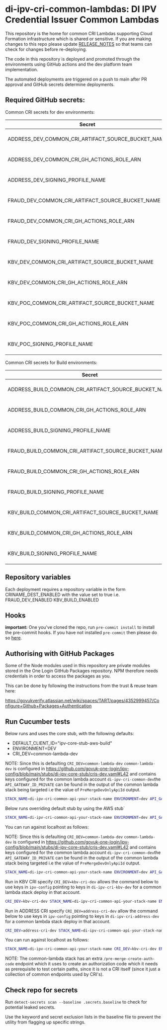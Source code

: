 # di-ipv-cri-common-lambdas: DI IPV Credential Issuer Common Lambdas

This repository is the home for common CRI Lambdas supporting Cloud Formation infrastructure which is shared or sensitive. If you are making changes to this repo please update [RELEASE_NOTES](./RELEASE_NOTES.md) so that teams can check for changes before re-deploying.

The code in this repository is deployed and promoted through the environments using GitHub actions and the dev platform team implementation.

The automated deployments are triggered on a push to main after PR approval and GitHub secrets determine deployments.

## Required GitHub secrets:

Common CRI secrets for dev environments:

| Secret                                             | Description            |
| -------------------------------------------------- | ---------------------- |
| ADDRESS_DEV_COMMON_CRI_ARTIFACT_SOURCE_BUCKET_NAME | Upload artifact bucket |
| ADDRESS_DEV_COMMON_CRI_GH_ACTIONS_ROLE_ARN         | Assumed role IAM ARN   |
| ADDRESS_DEV_SIGNING_PROFILE_NAME                   | Signing profile name   |
| FRAUD_DEV_COMMON_CRI_ARTIFACT_SOURCE_BUCKET_NAME   | Upload artifact bucket |
| FRAUD_DEV_COMMON_CRI_GH_ACTIONS_ROLE_ARN           | Assumed role IAM ARN   |
| FRAUD_DEV_SIGNING_PROFILE_NAME                     | Signing profile name   |
| KBV_DEV_COMMON_CRI_ARTIFACT_SOURCE_BUCKET_NAME     | Upload artifact bucket |
| KBV_DEV_COMMON_CRI_GH_ACTIONS_ROLE_ARN             | Assumed role IAM ARN   |
| KBV_POC_COMMON_CRI_ARTIFACT_SOURCE_BUCKET_NAME     | Upload artifact bucket |
| KBV_POC_COMMON_CRI_GH_ACTIONS_ROLE_ARN             | Assumed role IAM ARN   |
| KBV_POC_SIGNING_PROFILE_NAME                       | Signing profile name   |

Common CRI secrets for Build environments:

| Secret                                               | Description            |
| ---------------------------------------------------- | ---------------------- |
| ADDRESS_BUILD_COMMON_CRI_ARTIFACT_SOURCE_BUCKET_NAME | Upload artifact bucket |
| ADDRESS_BUILD_COMMON_CRI_GH_ACTIONS_ROLE_ARN         | Assumed role IAM ARN   |
| ADDRESS_BUILD_SIGNING_PROFILE_NAME                   | Signing profile name   |
| FRAUD_BUILD_COMMON_CRI_ARTIFACT_SOURCE_BUCKET_NAME   | Upload artifact bucket |
| FRAUD_BUILD_COMMON_CRI_GH_ACTIONS_ROLE_ARN           | Assumed role IAM ARN   |
| FRAUD_BUILD_SIGNING_PROFILE_NAME                     | Signing profile name   |
| KBV_BUILD_COMMON_CRI_ARTIFACT_SOURCE_BUCKET_NAME     | Upload artifact bucket |
| KBV_BUILD_COMMON_CRI_GH_ACTIONS_ROLE_ARN             | Assumed role IAM ARN   |
| KBV_BUILD_SIGNING_PROFILE_NAME                       | Signing profile name   |

## Repository variables

Each deployment requires a repository variable in the form CRINAME_DEST_ENABLED
with the value set to true i.e. FRAUD_DEV_ENABLED KBV_BUILD_ENABLED

## Hooks

**important:** One you've cloned the repo, run `pre-commit install` to install the pre-commit hooks.
If you have not installed `pre-commit` then please do so [here](https://pre-commit.com/).

## Authorising with GitHub Packages

Some of the Node modules used in this repository are private modules stored in the One Login GitHub Packages repository. NPM therefore needs credentials in order to access the packages as you.

This can be done by following the instructions from the trust & reuse team here:

https://govukverify.atlassian.net/wiki/spaces/TART/pages/4352999457/Configure+Github+Packages+Authentication

## Run Cucumber tests

Below runs and uses the core stub, with the following defaults:

- DEFAULT_CLIENT_ID="ipv-core-stub-aws-build"
- ENVIRONMENT=DEV
- CRI_DEV=common-lambda-dev

NOTE: Since this is defaulting `CRI_DEV=common-lambda-dev`
`common-lambda-dev` is configured in https://github.com/govuk-one-login/ipv-config/blob/main/stubs/di-ipv-core-stub/cris-dev.yaml#L42
and contains keys configured for the common lambda account `di-ipv-cri-common-dev`the `API_GATEWAY_ID_PRIVATE` can be found
in the output of the common lambda stack being targeted i.e the value of `PreMergeDevOnlyApiId` output.

```sh
STACK_NAME=di-ipv-cri-common-api-your-stack-name ENVIRONMENT=dev API_GATEWAY_ID_PRIVATE=xxxx IPV_CORE_STUB_BASIC_AUTH_USER=xxxx IPV_CORE_STUB_BASIC_AUTH_PASSWORD=xxxx IPV_CORE_STUB_URL="https://cri.core.stubs.account.gov.uk" gradle integration-tests:cucumber`
```

Below runs overriding default stub by using the AWS stub`

```sh
STACK_NAME=di-ipv-cri-common-api-your-stack-name ENVIRONMENT=dev API_GATEWAY_ID_PRIVATE=xxxx IPV_CORE_STUB_BASIC_AUTH_USER=xxxx IPV_CORE_STUB_BASIC_AUTH_PASSWORD=xxxx IPV_CORE_STUB_URL="https://cri.core.build.stubs.account.gov.uk" DEFAULT_CLIENT_ID=ipv-core-stub-aws-prod gradle integration-tests:cucumber
```

You can run against localhost as follows:

NOTE: Since this is defaulting `CRI_DEV=common-lambda-dev`
`common-lambda-dev` is configured in https://github.com/govuk-one-login/ipv-config/blob/main/stubs/di-ipv-core-stub/cris-dev.yaml#L42
and contains keys configured for the common lambda account `di-ipv-cri-common-dev`the `API_GATEWAY_ID_PRIVATE` can be found
in the output of the common lambda stack being targeted i.e the value of `PreMergeDevOnlyApiId` output.

```sh
STACK_NAME=di-ipv-cri-common-api-your-stack-name ENVIRONMENT=dev API_GATEWAY_ID_PRIVATE=xxxx IPV_CORE_STUB_BASIC_AUTH_USER=xxxx IPV_CORE_STUB_BASIC_AUTH_PASSWORD=xxxx IPV_CORE_STUB_URL="https://cri.core.build.stubs.account.gov.uk" gradle integration-tests:cucumber
```

Run in KBV CRI specify `CRI_DEV=kbv-cri-dev` allows the command below to use keys in `ipv-config` pointing to keys in `di-ipv-cri-kbv-dev` for a common lambda stack deploy in that account.

```sh
CRI_DEV=kbv-cri-dev STACK_NAME=di-ipv-cri-common-api-your-stack-name ENVIRONMENT=dev API_GATEWAY_ID_PRIVATE=xxxx IPV_CORE_STUB_BASIC_AUTH_USER=xxxx IPV_CORE_STUB_BASIC_AUTH_PASSWORD=xxxx IPV_CORE_STUB_URL="https://cri.core.build.stubs.account.gov.uk" gradle integration-tests:cucumber
```

Run in ADDRESS CRI specify `CRI_DEV=address-cri-dev` allow the command below to use keys in `ipv-config` pointing to keys in `di-ipv-cri-address-dev` for a common lambda stack deploy in that account.

```sh
CRI_DEV=address-cri-dev STACK_NAME=di-ipv-cri-common-api-your-stack-name ENVIRONMENT=dev API_GATEWAY_ID_PRIVATE=xxxx IPV_CORE_STUB_BASIC_AUTH_USER=xxxx IPV_CORE_STUB_BASIC_AUTH_PASSWORD=xxxx IPV_CORE_STUB_URL="https://cri.core.build.stubs.account.gov.uk" gradle integration-tests:cucumber
```

You can run against localhost as follows:

```sh
STACK_NAME=di-ipv-cri-common-api-your-stack-name CRI_DEV=kbv-cri-dev ENVIRONMENT=dev API_GATEWAY_ID_PRIVATE=xxxx IPV_CORE_STUB_BASIC_AUTH_USER=xxxx IPV_CORE_STUB_BASIC_AUTH_PASSWORD=xxxx IPV_CORE_STUB_URL="http://localhost:8085" gradle integration-tests:cucumber
```

NOTE: The common-lambda stack has an extra `/pre-merge-create-auth-code` endpoint which it uses to create an authorization code which it needs as prerequisite to test certain paths, since it is not a CRI itself (since it just a collection of common endpoints used by CRI's).

## Check repo for secrets

Run `detect-secrets scan --baseline .secrets.baseline` to check for potential leaked secrets.

Use the keyword and secret exclusion lists in the baseline file to prevent the utility from flagging up specific strings.
